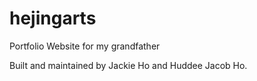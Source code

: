 # hejingarts
Portfolio Website for my grandfather

Built and maintained by Jackie Ho and Huddee Jacob Ho.

